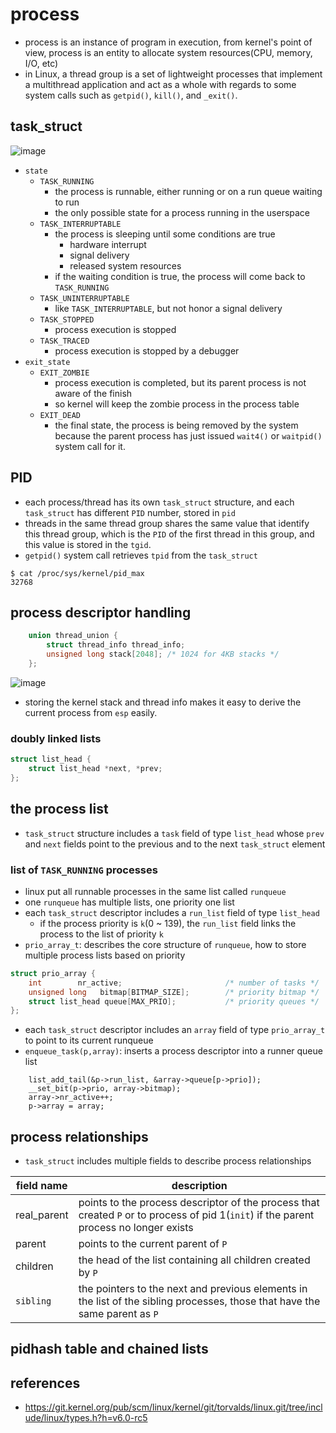 # process
* process is an instance of program in execution, from kernel's point of view, process is an entity to allocate system resources(CPU, memory, I/O, etc)
* in Linux, a thread group is a set of lightweight processes that implement a multithread application and act as a whole with regards to some system calls such as `getpid()`, `kill()`, and `_exit()`.

## task_struct

![image](https://user-images.githubusercontent.com/35479537/189126501-0718beaf-9e3c-4538-b0ee-e6ca250db3c1.png)

* `state`
    * `TASK_RUNNING`
        * the process is runnable, either running or on a run queue waiting to run
        * the only possible state for a process running in the userspace
    * `TASK_INTERRUPTABLE`
        * the process is sleeping until some conditions are true
            * hardware interrupt
            * signal delivery
            * released system resources
        * if the waiting condition is true, the process will come back to `TASK_RUNNING`
    * `TASK_UNINTERRUPTABLE`
        * like `TASK_INTERRUPTABLE`, but not honor a signal delivery
    * `TASK_STOPPED`
        * process execution is stopped
    * `TASK_TRACED`
        * process execution is stopped by a debugger
* `exit_state`
    * `EXIT_ZOMBIE`
        * process execution is completed, but its parent process is not aware of the finish
        * so kernel will keep the zombie process in the process table
    * `EXIT_DEAD`
        * the final state, the process is being removed by the system because the parent process has just issued `wait4()` or `waitpid()` system call for it.

## PID
* each process/thread has its own `task_struct` structure, and each `task_struct` has different `PID` number, stored in `pid`
* threads in the same thread group shares the same value that identify this thread group, which is the `PID` of the first thread in this group, and this value is stored in the `tgid`.
* `getpid()` system call retrieves `tpid` from the `task_struct`
```
$ cat /proc/sys/kernel/pid_max
32768
```

## process descriptor handling
```c
    union thread_union {
        struct thread_info thread_info;
        unsigned long stack[2048]; /* 1024 for 4KB stacks */
    };
```
![image](https://user-images.githubusercontent.com/35479537/189140071-f57600ab-397e-4dd5-9df7-702a1c69ca6e.png)


* storing the kernel stack and thread info makes it easy to derive the current process from `esp` easily.


### doubly linked lists
```c
struct list_head {
	struct list_head *next, *prev;
};
```

## the process list
* `task_struct` structure includes a `task` field of type `list_head` whose `prev` and `next` fields point to the previous and to the next `task_struct` element

### list of `TASK_RUNNING` processes
* linux put all runnable processes in the same list called `runqueue`
* one `runqueue` has multiple lists, one priority one list
* each `task_struct` descriptor includes a `run_list` field of type `list_head`
    * if the process priority is `k`(0 ~ 139), the `run_list` field links the process to the list of priority `k`
* `prio_array_t`: describes the core structure of `runqueue`, how to store multiple process lists based on priority
```c
struct prio_array {
    int        nr_active;                       /* number of tasks */ 
    unsigned long   bitmap[BITMAP_SIZE];        /* priority bitmap */
    struct list_head queue[MAX_PRIO];           /* priority queues */
};
```
* each `task_struct` descriptor includes an `array` field of type `prio_array_t` to point to its current runqueue
* `enqueue_task(p,array)`: inserts a process descriptor into a runner queue list
```
    list_add_tail(&p->run_list, &array->queue[p->prio]);
    __set_bit(p->prio, array->bitmap);
    array->nr_active++;
    p->array = array;
```

## process relationships
* `task_struct` includes multiple fields to describe process relationships

|field name|description|
|-|-|
|real_parent|points to the process descriptor of the process that created `P` or to process of pid 1(`init`) if the parent process no longer exists|
|parent|points to the current parent of `P`|
|children|the head of the list containing all children created by `P`|
|`sibling`|the pointers to the next and previous elements in the list of the sibling processes, those that have the same parent as `P`|


## pidhash table and chained lists


## references
* https://git.kernel.org/pub/scm/linux/kernel/git/torvalds/linux.git/tree/include/linux/types.h?h=v6.0-rc5
